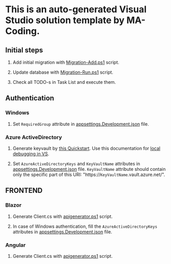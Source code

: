 # This is an auto-generated Visual Studio solution template by MA-Coding.

## Initial steps
1. Add initial migration with [Migration-Add.ps1](../FloorPlanner.Dal/Migration-Add.ps1) script.

2. Update database with [Migration-Run.ps1](../FloorPlanner.Dal/Migration-Run.ps1) script.

3. Check all TODO-s in Task List and execute them.

## Authentication

### Windows

1. Set `RequiredGroup` attribute in [appsettings.Development.json](./appsettings.Development.json) file.

### Azure ActiveDirectory

1. Generate keyvault by [this Quickstart](https://learn.microsoft.com/en-us/azure/key-vault/general/quick-create-portal). Use this documentation for [local debugging in VS](https://learn.microsoft.com/en-us/azure/key-vault/general/vs-key-vault-add-connected-service).

2. Set `AzureActiveDirectoryKeys` and `KeyVaultName` attributes in [appsettings.Development.json](./appsettings.Development.json) file. `KeyVaultName` attribute should contain only the specific part of this URI: "https://`KeyVaultName`.vault.azure.net/".

## FRONTEND

### Blazor

1. Generate Client.cs with [apigenerator.ps1](../FloorPlanner.Web.Blazor/Api/apigenerator.ps1) script.

2. In case of Windows authentication, fill the `AzureActiveDirectoryKeys` attributes in [appsettings.Development.json](../FloorPlanner.Web.Blazor/wwwroot/appsettings.Development.json) file.

### Angular

1. Generate Client.cs with [apigenerator.ps1](../FloorPlanner.Web.Angular/src/apigenerator.ps1) script.